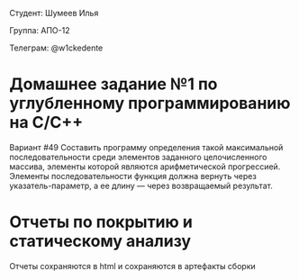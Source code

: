 Студент: Шумеев Илья

Группа: АПО-12

Телеграм: @w1ckedente

# Домашнее задание №1 по углубленному программированию на C/C++

Вариант #49 Составить программу определения такой максимальной последовательности среди элементов заданного
целочисленного массива, элементы которой являются арифметической прогрессией. Элементы последовательности функция должна
вернуть через указатель-параметр, а ее длину — через возвращаемый результат.

# Отчеты по покрытию и статическому анализу

Отчеты сохраняются в html и сохраняются в артефакты сборки
